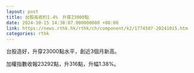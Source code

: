 ```yaml
---
layout: post
title: 台股高收約1.4%　升穿23000點
date: 2024-10-15 14:38:07.000000000 +08:00
link: https://news.rthk.hk/rthk/ch/component/k2/1774587-20241015.htm
categories: rthk
---
```


台股造好，升穿23000點水平，創近3個月新高。

加權指數收報23292點，升316點，升幅1.38%。
